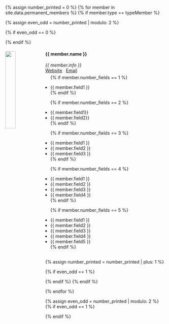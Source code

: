 {% assign number_printed = 0 %}
{% for member in site.data.permanent_members %}
{% if member.type == typeMember %}

{% assign even_odd = number_printed | modulo: 2 %}

{% if even_odd == 0 %}
<div class="row">
{% endif %}

<div class="col-sm-6 clearfix">
  <img src="{{ site.url }}{{ site.baseurl }}/images/people/{{ member.photo }}" class="img-responsive" width="25%" style="float: left" />
  <h4>{{ member.name }}</h4>
  <i>{{ member.info }}</i><br>
  <a href="{{ member.website }}">Website</a>&nbsp;&nbsp;&nbsp;<a href="mailto:{{ member.email }}">Email</a>
  <ul style="margin-top:-25px;padding:16px;overflow: hidden">

  {% if member.number_fields == 1 %}
  <li> {{ member.field1 }} </li>
  {% endif %}

  {% if member.number_fields == 2 %}
  <li> {{ member.field1}} </li>
  <li> {{ member.field2}} </li>
  {% endif %}
 
  {% if member.number_fields == 3 %}
  <li> {{ member.field1 }} </li>
  <li> {{ member.field2 }} </li>
  <li> {{ member.field3 }} </li>
  {% endif %}

  {% if member.number_fields == 4 %}
  <li> {{ member.field1 }} </li>
  <li> {{ member.field2 }} </li>
  <li> {{ member.field3 }} </li>
  <li> {{ member.field4 }} </li>
  {% endif %}

  {% if member.number_fields == 5 %}
  <li> {{ member.field1 }} </li>
  <li> {{ member.field2 }} </li>
  <li> {{ member.field3 }} </li>
  <li> {{ member.field4 }} </li>
  <li> {{ member.field5 }} </li>
  {% endif %}

  </ul>
</div>

{% assign number_printed = number_printed | plus: 1 %}

{% if even_odd == 1 %}
</div>
{% endif %}
{% endif %}

{% endfor %}


{% assign even_odd = number_printed | modulo: 2 %}
{% if even_odd == 1 %}
</div>
{% endif %}
